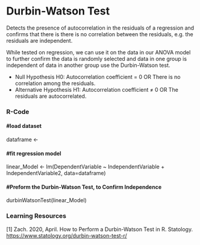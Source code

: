 # Durbin-Watson Test 

Detects the presence of autocorrelation in the residuals of a regression and confirms that there is there is no correlation between the residuals, e.g. the residuals are independent.

While tested on regression, we can use it on the data in our ANOVA model to further confirm the data is randomly selected and data in one group is independent of data in another group use the Durbin-Watson test.  

- Null Hypothesis H0: Autocorrelation coefficient = 0 OR There is no correlation among the residuals.
- Alternative Hypothesis H1: Autocorrelation coefficient ≠ 0 OR The residuals are autocorrelated.

### R-Code 

#### #load dataset
dataframe <- 

#### #fit regression model
linear_Model <- lm(DependentVariable ~ IndependentVariable + IndependentVariable2, data=dataframe)

#### #Preform the Durbin-Watson Test, to Confirm Independence 
durbinWatsonTest(linear_Model)

### Learning Resources 
[1] Zach. 2020, April. How to Perform a Durbin-Watson Test in R. Statology. https://www.statology.org/durbin-watson-test-r/
